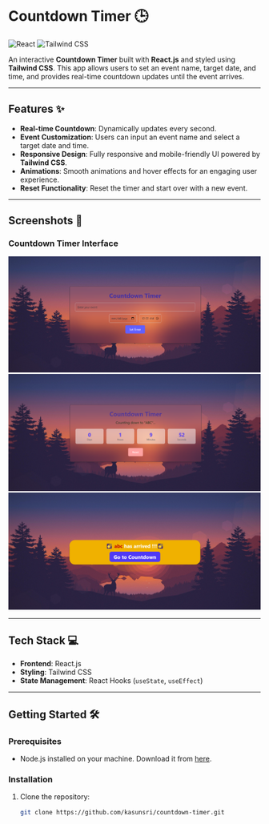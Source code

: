 # Countdown Timer 🕒

![React](https://img.shields.io/badge/React-20232A?style=for-the-badge&logo=react&logoColor=61DAFB)
![Tailwind CSS](https://img.shields.io/badge/Tailwind_CSS-38B2AC?style=for-the-badge&logo=tailwind-css&logoColor=white)

An interactive **Countdown Timer** built with **React.js** and styled using **Tailwind CSS**. This app allows users to set an event name, target date, and time, and provides real-time countdown updates until the event arrives.

---


## Features ✨

- **Real-time Countdown**: Dynamically updates every second.
- **Event Customization**: Users can input an event name and select a target date and time.
- **Responsive Design**: Fully responsive and mobile-friendly UI powered by **Tailwind CSS**.
- **Animations**: Smooth animations and hover effects for an engaging user experience.
- **Reset Functionality**: Reset the timer and start over with a new event.

---
## Screenshots 📸

### Countdown Timer Interface
![Countdown Timer](./src/assets/s1.png) 
![Countdown Timer](./src/assets/s2.png) 
![Countdown Timer](./src/assets/s3.png) 

---

## Tech Stack 💻

- **Frontend**: React.js
- **Styling**: Tailwind CSS
- **State Management**: React Hooks (`useState`, `useEffect`)

---

## Getting Started 🛠️

### Prerequisites

- Node.js installed on your machine. Download it from [here](https://nodejs.org/).

### Installation

1. Clone the repository:
   ```bash
   git clone https://github.com/kasunsri/countdown-timer.git
